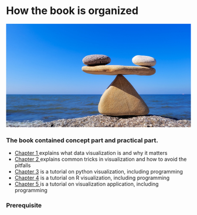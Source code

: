 # How the book is organized

![](../.gitbook/assets/hormonalbalance.jpg)

### **The book contained concept part and practical part.**

* [Chapter 1 ](../part-1-introduction-of-data-visualisation/)explains what data visualization is and why it matters
* [Chapter 2 ](../tricks-in-visualisation/)explains common tricks in visualization and how to avoid the pitfalls
* [Chapter 3](../visualisation-in-python/) is a tutorial on python visualization, including programming
* [Chapter 4](../visualisation-in-r/) is a tutorial on R visualization, including programming
* [Chapter 5 ](../visualisation-application/)is a tutorial on  visualization application, including programming

### **Prerequisite**

